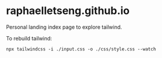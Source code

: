 # raphaelletseng.github.io
Personal landing index page to explore tailwind.

To rebuild tailwind:
```
npx tailwindcss -i ./input.css -o ./css/style.css --watch
```
